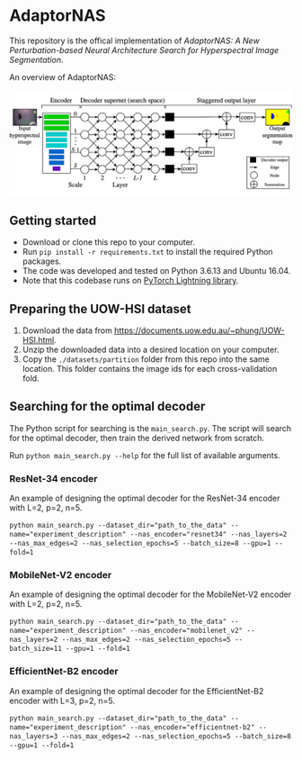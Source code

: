 # AdaptorNAS
This repository is the offical implementation of _AdaptorNAS: A New Perturbation-based Neural Architecture Search for Hyperspectral Image Segmentation_.

An overview of AdaptorNAS:

<img src="./figure/overview-adaptornas.png" width="820" alt="An Overview of AdaptorNAS."/>

## Getting started
- Download or clone this repo to your computer.
- Run `pip install -r requirements.txt` to install the required Python packages.
- The code was developed and tested on Python 3.6.13 and Ubuntu 16.04.
- Note that this codebase runs on [PyTorch Lightning library](https://www.pytorchlightning.ai).

## Preparing the UOW-HSI dataset
1. Download the data from https://documents.uow.edu.au/~phung/UOW-HSI.html.
2. Unzip the downloaded data into a desired location on your computer.
3. Copy the `./datasets/partition` folder from this repo into the same location.
   This folder contains the image ids for each cross-validation fold.

## Searching for the optimal decoder

The Python script for searching is the `main_search.py`. The script will search
for the optimal decoder, then train the derived network from scratch. 

Run `python main_search.py --help` for the full list of available arguments. 

### ResNet-34 encoder
An example of designing the optimal decoder for the ResNet-34 encoder with L=2, p=2, n=5.

```
python main_search.py --dataset_dir="path_to_the_data" --name="experiment_description" --nas_encoder="resnet34" --nas_layers=2 --nas_max_edges=2 --nas_selection_epochs=5 --batch_size=8 --gpu=1 --fold=1
```
### MobileNet-V2 encoder
An example of designing the optimal decoder for the MobileNet-V2 encoder with L=2, p=2, n=5. 

```
python main_search.py --dataset_dir="path_to_the_data" --name="experiment_description" --nas_encoder="mobilenet_v2" --nas_layers=2 --nas_max_edges=2 --nas_selection_epochs=5 --batch_size=11 --gpu=1 --fold=1 
```

### EfficientNet-B2 encoder
An example of designing the optimal decoder for the EfficientNet-B2 encoder with L=3, p=2, n=5.
```
python main_search.py --dataset_dir="path_to_the_data" --name="experiment_description" --nas_encoder="efficientnet-b2" --nas_layers=3 --nas_max_edges=2 --nas_selection_epochs=5 --batch_size=8 --gpu=1 --fold=1
```
